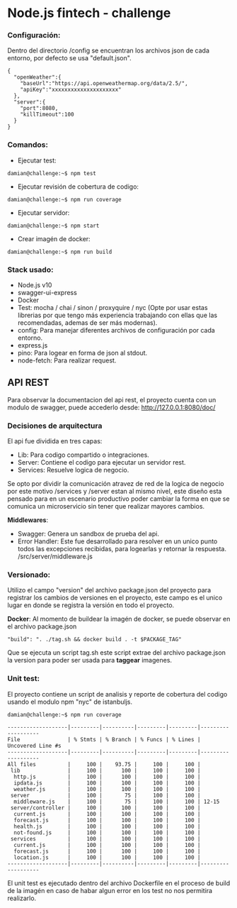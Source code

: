 # Node.js fintech - challenge

### **Configuración**:
Dentro del directorio /config se encuentran los archivos json de cada entorno, por defecto se usa "default.json".

```console
{
  "openWeather":{
    "baseUrl":"https://api.openweathermap.org/data/2.5/",
    "apiKey":"xxxxxxxxxxxxxxxxxxxxx"
  },
  "server":{
    "port":8080,
    "killTimeout":100
  }
}
```

### **Comandos**:

- Ejecutar test:
```console
damian@challenge:~$ npm test
```
- Ejecutar revisión de cobertura de codigo:
```console
damian@challenge:~$ npm run coverage
```
- Ejecutar servidor:
```console
damian@challenge:~$ npm start
```

- Crear imagén de docker:
```console
damian@challenge:~$ npm run build
```

### **Stack usado**:
- Node.js v10
- swagger-ui-express
- Docker
- Test: mocha / chai / sinon / proxyquire / nyc
  (Opte por usar estas librerias por que tengo más experiencia trabajando con ellas que las recomendadas, ademas de ser más modernas).
- config: Para manejar diferentes archivos de configuración por cada entorno.
- express.js
- pino: Para logear en forma de json al stdout.
- node-fetch: Para realizar request.

## **API REST**
Para observar la documentacion del api rest, el proyecto cuenta con un modulo de swagger, puede accederlo desde:
http://127.0.0.1:8080/doc/

### **Decisiones de arquitectura**
El api fue dividida en tres capas:
- Lib: Para codigo compartido o integraciones.
- Server: Contiene el codigo para ejecutar un servidor rest.
- Services: Resuelve logica de negocio.

Se opto por dividir la comunicación atravez de red de la logica de negocio por este motivo /services y /server estan al mismo nivel, este diseño esta pensado para en un escenario productivo poder cambiar la forma en que se comunica un microservicio sin tener que realizar mayores cambios.

**Middlewares**:
- Swagger: Genera un sandbox de prueba del api.
- Error Handler: Este fue desarrollado para resolver en un unico punto todos las excepciones recibidas, para logearlas y retornar la respuesta. /src/server/middleware.js

### **Versionado**:
Utilizo el campo "version" del archivo package.json del proyecto para registrar los cambios de versiones en el proyecto, este campo es el unico lugar en donde se registra la versión en todo el proyecto.

**Docker**: Al momento de buildear la imagén de docker, se puede observar en el archivo package.json
```console
"build": ". ./tag.sh && docker build . -t $PACKAGE_TAG"
```
Que se ejecuta un script tag.sh este script extrae del archivo package.json la version para poder ser usada para **taggear** imagenes.

### Unit test:
El proyecto contiene un script de analisis y reporte de cobertura del codigo usando el modulo npm "nyc" de istanbuljs.

```console
damian@challenge:~$ npm run coverage

-------------------|---------|----------|---------|---------|-------------------
File               | % Stmts | % Branch | % Funcs | % Lines | Uncovered Line #s 
-------------------|---------|----------|---------|---------|-------------------
All files          |     100 |    93.75 |     100 |     100 |                   
 lib               |     100 |      100 |     100 |     100 |                   
  http.js          |     100 |      100 |     100 |     100 |                   
  ipdata.js        |     100 |      100 |     100 |     100 |                   
  weather.js       |     100 |      100 |     100 |     100 |                   
 server            |     100 |       75 |     100 |     100 |                   
  middleware.js    |     100 |       75 |     100 |     100 | 12-15             
 server/controller |     100 |      100 |     100 |     100 |                   
  current.js       |     100 |      100 |     100 |     100 |                   
  forecast.js      |     100 |      100 |     100 |     100 |                   
  health.js        |     100 |      100 |     100 |     100 |                   
  not-found.js     |     100 |      100 |     100 |     100 |                   
 services          |     100 |      100 |     100 |     100 |                   
  current.js       |     100 |      100 |     100 |     100 |                   
  forecast.js      |     100 |      100 |     100 |     100 |                   
  location.js      |     100 |      100 |     100 |     100 |                   
-------------------|---------|----------|---------|---------|-------------------
```

El unit test es ejecutado dentro del archivo Dockerfile en el proceso de build de la imagén en caso de habar algun
error en los test no nos permitira realizarlo.
